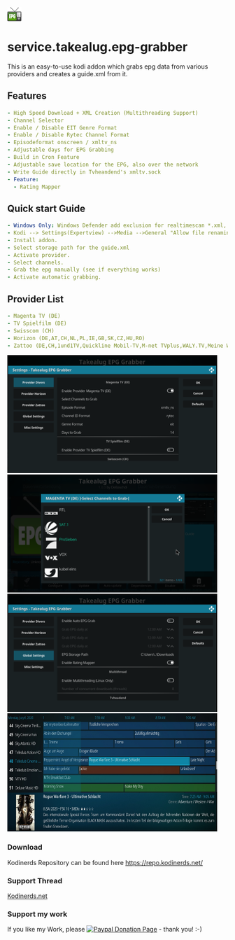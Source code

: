 <img src="https://raw.githubusercontent.com/DeBaschdi/service.takealug.epg-grabber/master/icon.png" height="32" width="32">

# service.takealug.epg-grabber

This is an easy-to-use kodi addon which grabs epg data from various
providers and creates a guide.xml from it.

## Features

```yaml
- High Speed Download + XML Creation (Multithreading Support)
- Channel Selector
- Enable / Disable EIT Genre Format
- Enable / Disable Rytec Channel Format
- Episodeformat onscreen / xmltv_ns
- Adjustable days for EPG Grabbing
- Build in Cron Feature
- Adjustable save location for the EPG, also over the network
- Write Guide directly in Tvheandend's xmltv.sock
- Feature:
  - Rating Mapper
```

## Quick start Guide

```yaml
- Windows Only: Windows Defender add exclusion for realtimescan *.xml, *.json *.txt
- Kodi --> Settings(Expertview) -->Media -->General "Allow file renaming and deletion"
- Install addon.
- Select storage path for the guide.xml
- Activate provider.
- Select channels.
- Grab the epg manually (see if everything works)
- Activate automatic grabbing.
```

## Provider List

```yaml
- Magenta TV (DE)
- TV Spielfilm (DE)
- Swisscom (CH)
- Horizon (DE,AT,CH,NL,PL,IE,GB,SK,CZ,HU,RO)
- Zattoo (DE,CH,1und1TV,Quickline Mobil-TV,M-net TVplus,WALY.TV,Meine Welt unterwegs,BBV TV,VTX TV,myVision mobile TV,Glattvision+,SAK TV,Net TV,EWE TV App,Quantum TV,Salt TV,SWB TV App,eir TV) 
```

<img src="https://raw.githubusercontent.com/DeBaschdi/service.takealug.epg-grabber/master/screenshot1.png" height="270" width="480">
<img src="https://raw.githubusercontent.com/DeBaschdi/service.takealug.epg-grabber/master/screenshot3.png" height="270" width="480">
<img src="https://raw.githubusercontent.com/DeBaschdi/service.takealug.epg-grabber/master/screenshot2.png" height="270" width="480">
<img src="https://raw.githubusercontent.com/DeBaschdi/service.takealug.epg-grabber/master/fanart.jpg" height="270" width="480">

### Download

Kodinerds Repository can be found here https://repo.kodinerds.net/

### Support Thread

[Kodinerds.net](https://www.kodinerds.net/index.php/Thread/64901-RELEASE-Takealug-EPG-Grabber/?pageNo=1)

### Support my work

If you like my Work, please [![Paypal Donation Page](https://www.paypalobjects.com/en_US/i/btn/btn_donate_SM.gif)](https://paypal.me/DeBaschdi) - thank you! :-)
